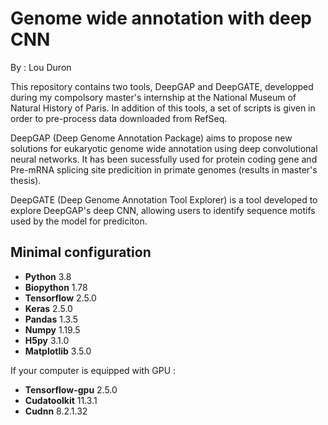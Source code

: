 Genome wide annotation with deep CNN
===
By : Lou Duron

This repository contains two tools, DeepGAP and DeepGATE, developped during my compolsory master's internship at the National Museum of Natural History of Paris. In addition of this tools, a set of scripts is given in order to pre-process data downloaded from RefSeq.

DeepGAP (Deep Genome Annotation Package) aims to propose new solutions for eukaryotic genome wide annotation using deep convolutional neural networks. It has been sucessfully used for protein coding gene and Pre-mRNA splicing site predicition in primate genomes (results in master's thesis). 

DeepGATE (Deep Genome Annotation Tool Explorer) is a tool developed to explore DeepGAP's deep CNN, allowing users to identify sequence motifs used by the model for prediciton. 

## Minimal configuration

- **Python** 3.8 
- **Biopython** 1.78
- **Tensorflow** 2.5.0
- **Keras** 2.5.0
- **Pandas** 1.3.5
- **Numpy** 1.19.5
- **H5py** 3.1.0
- **Matplotlib** 3.5.0

If your computer is equipped with GPU :
- **Tensorflow-gpu** 2.5.0
- **Cudatoolkit** 11.3.1
- **Cudnn** 8.2.1.32
